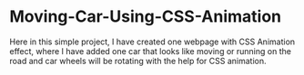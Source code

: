 # Moving-Car-Using-CSS-Animation
Here in this simple project, 
I have created one webpage with CSS Animation effect, 
where I have added one car that looks like moving or running on the road 
and car wheels will be rotating with the help for CSS animation.
